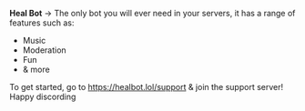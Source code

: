 **Heal Bot** 
-> The only bot you will ever need in your servers, it has a range of features such as:
- Music
- Moderation
- Fun
- & more


To get started, go to https://healbot.lol/support & join the support server! Happy discording 
